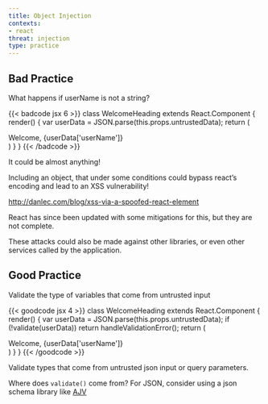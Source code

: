 ```yaml
---
title: Object Injection
contexts:
- react
threat: injection
type: practice
---
```


## Bad Practice

What happens if userName is not a string?

{{< badcode jsx 6 >}}
class WelcomeHeading extends React.Component {
  render() {
    var userData = JSON.parse(this.props.untrustedData);
    return (
      <div className="welcomeHeading">
        Welcome, {userData['userName']}
      </div>
    )
  }
}
{{< /badcode >}}

It could be almost anything!

Including an object, that under some conditions could bypass react’s encoding and lead to an XSS vulnerability!

http://danlec.com/blog/xss-via-a-spoofed-react-element

React has since been updated with some mitigations for this, but they are not complete.

These attacks could also be made against other libraries, or even other services called by the application.

## Good Practice

Validate the type of variables that come from untrusted input

{{< goodcode jsx 4 >}}
class WelcomeHeading extends React.Component {
  render() {
    var userData = JSON.parse(this.props.untrustedData);
    if (!validate(userData)) return handleValidationError();
    return (
      <div className="welcomeHeading">
        Welcome, {userData['userName']}
      </div>
    )
  }
}
{{< /goodcode >}}

Validate types that come from untrusted json input or query parameters.

Where does `validate()` come from? For JSON, consider using a json schema library like [AJV](https://github.com/epoberezkin/ajv)
